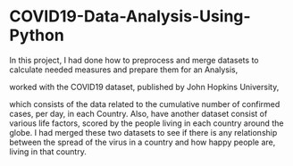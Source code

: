 # COVID19-Data-Analysis-Using-Python
In this project, I had done how to preprocess and merge datasets to calculate needed measures and prepare them for an Analysis,

worked with the COVID19 dataset, published by John Hopkins University, 

which consists of the data related to the cumulative number of confirmed cases, per day, in each Country. Also, have another dataset consist of various life factors, scored by the people living in each country around the globe. I had merged these two datasets to see if there is any relationship between the spread of the virus in a country and how happy people are, living in that country.
